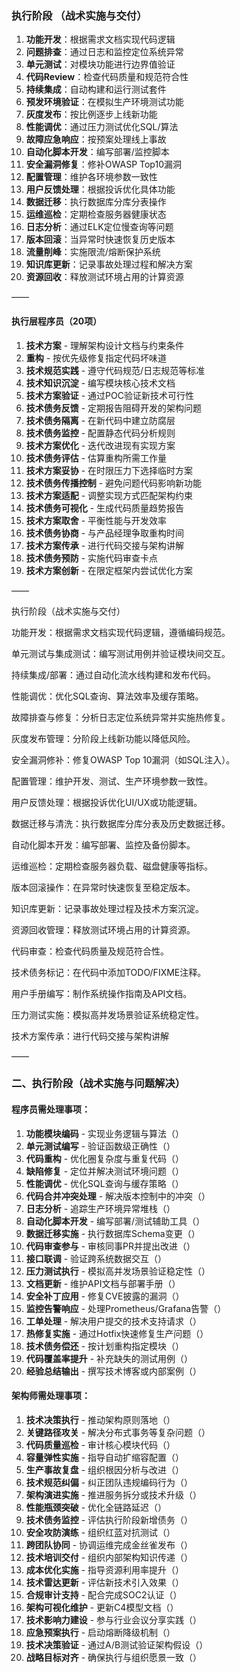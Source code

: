 ### 执行阶段 （战术实施与交付）

1. **功能开发**：根据需求文档实现代码逻辑
2. **问题排查**：通过日志和监控定位系统异常
3. **单元测试**：对模块功能进行边界值验证
4. **代码Review**：检查代码质量和规范符合性
5. **持续集成**：自动构建和运行测试套件
6. **预发环境验证**：在模拟生产环境测试功能
7. **灰度发布**：按比例逐步上线新功能
8. **性能调优**：通过压力测试优化SQL/算法
9. **故障应急响应**：按预案处理线上事故
10. **自动化脚本开发**：编写部署/监控脚本
11. **安全漏洞修复**：修补OWASP Top10漏洞
12. **配置管理**：维护各环境参数一致性
13. **用户反馈处理**：根据投诉优化具体功能
14. **数据迁移**：执行数据库分库分表操作
15. **运维巡检**：定期检查服务器健康状态
16. **日志分析**：通过ELK定位慢查询等问题
17. **版本回滚**：当异常时快速恢复历史版本
18. **流量削峰**：实施限流/熔断保护系统
19. **知识库更新**：记录事故处理过程和解决方案
20. **资源回收**：释放测试环境占用的计算资源



——

#### 执行层程序员（20项）

1. **技术方案** - 理解架构设计文档与约束条件
2. **重构** - 按优先级修复指定代码坏味道
3. **技术规范实践** - 遵守代码规范/日志规范等标准
4. **技术知识沉淀** - 编写模块核心技术文档
5. **技术方案验证** - 通过POC验证新技术可行性
6. **技术债务反馈** - 定期报告阻碍开发的架构问题
7. **技术债务隔离** - 在新代码中建立防腐层
8. **技术债务监控** - 配置静态代码分析规则
9. **技术方案优化** - 迭代改进现有实现方案
10. **技术债务评估** - 估算重构所需工作量
11. **技术方案妥协** - 在时限压力下选择临时方案
12. **技术债务传播控制** - 避免问题代码影响新功能
13. **技术方案适配** - 调整实现方式匹配架构约束
14. **技术债务可视化** - 生成代码质量趋势报告
15. **技术方案取舍** - 平衡性能与开发效率
16. **技术债务协商** - 与产品经理争取重构时间
17. **技术方案传承** - 进行代码交接与架构讲解
18. **技术债务预防** - 实施代码审查卡点
19. **技术方案创新** - 在限定框架内尝试优化方案

——

执行阶段（战术实施与交付）

功能开发：根据需求文档实现代码逻辑，遵循编码规范。

单元测试与集成测试：编写测试用例并验证模块间交互。

持续集成/部署：通过自动化流水线构建和发布代码。

性能调优：优化SQL查询、算法效率及缓存策略。

故障排查与修复：分析日志定位系统异常并实施热修复。

灰度发布管理：分阶段上线新功能以降低风险。

安全漏洞修补：修复OWASP Top 10漏洞（如SQL注入）。

配置管理：维护开发、测试、生产环境参数一致性。

用户反馈处理：根据投诉优化UI/UX或功能逻辑。

数据迁移与清洗：执行数据库分库分表及历史数据迁移。

自动化脚本开发：编写部署、监控及备份脚本。

运维巡检：定期检查服务器负载、磁盘健康等指标。

版本回滚操作：在异常时快速恢复至稳定版本。

知识库更新：记录事故处理过程及技术方案沉淀。

资源回收管理：释放测试环境占用的计算资源。

代码审查：检查代码质量及规范符合性。

技术债务标记：在代码中添加TODO/FIXME注释。

用户手册编写：制作系统操作指南及API文档。

压力测试实施：模拟高并发场景验证系统稳定性。

技术方案传承：进行代码交接与架构讲解

——

### 二、执行阶段（战术实施与问题解决）

#### 程序员需处理事项：

1. **功能模块编码** - 实现业务逻辑与算法（）
2. **单元测试编写** - 验证函数级正确性（）
3. **代码重构** - 优化圈复杂度与重复代码（）
4. **缺陷修复** - 定位并解决测试环境问题（）
5. **性能调优** - 优化SQL查询与缓存策略（）
6. **代码合并冲突处理** - 解决版本控制中的冲突（）
7. **日志分析** - 追踪生产环境异常堆栈（）
8. **自动化脚本开发** - 编写部署/测试辅助工具（）
9. **数据迁移实施** - 执行数据库Schema变更（）
10. **代码审查参与** - 审核同事PR并提出改进（）
11. **接口联调** - 验证跨系统数据交互（）
12. **压力测试执行** - 模拟高并发场景验证稳定性（）
13. **文档更新** - 维护API文档与部署手册（）
14. **安全补丁应用** - 修复CVE披露的漏洞（）
15. **监控告警响应** - 处理Prometheus/Grafana告警（）
16. **工单处理** - 解决用户提交的技术支持请求（）
17. **热修复实施** - 通过Hotfix快速修复生产问题（）
18. **技术债务偿还** - 按计划重构指定模块（）
19. **代码覆盖率提升** - 补充缺失的测试用例（）
20. **经验总结输出** - 撰写技术博客或内部案例（）

#### 架构师需处理事项：

1. **技术决策执行** - 推动架构原则落地（）
2. **关键路径攻关** - 解决分布式事务等复杂问题（）
3. **代码质量巡检** - 审计核心模块代码（）
4. **容量弹性实施** - 指导自动扩缩容配置（）
5. **生产事故复盘** - 组织根因分析与改进（）
6. **技术规范纠偏** - 纠正团队违规编码行为（）
7. **架构演进实施** - 推进服务拆分或技术升级（）
8. **性能瓶颈突破** - 优化全链路延迟（）
9. **技术债务监控** - 评估执行阶段新增债务（）
10. **安全攻防演练** - 组织红蓝对抗测试（）
11. **跨团队协同** - 协调运维完成金丝雀发布（）
12. **技术培训交付** - 组织内部架构知识传递（）
13. **成本优化实施** - 指导资源利用率提升（）
14. **技术雷达更新** - 评估新技术引入效果（）
15. **合规审计支持** - 配合完成SOC2认证（）
16. **架构可视化维护** - 更新C4模型文档（）
17. **技术影响力建设** - 参与行业会议分享实践（）
18. **应急预案执行** - 启动熔断降级机制（）
19. **技术决策验证** - 通过A/B测试验证架构假设（）
20. **战略目标对齐** - 确保执行与组织愿景一致（）